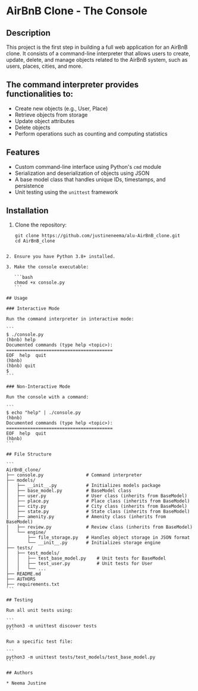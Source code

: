 # AirBnB Clone - The Console

## Description

This project is the first step in building a full web application for an AirBnB clone. It consists of a command-line interpreter that allows users to create, update, delete, and manage objects related to the AirBnB system, such as users, places, cities, and more.

## The command interpreter provides functionalities to:

- Create new objects (e.g., User, Place)
- Retrieve objects from storage
- Update object attributes
- Delete objects
- Perform operations such as counting and computing statistics

## Features

- Custom command-line interface using Python's `cmd` module
- Serialization and deserialization of objects using JSON
- A base model class that handles unique IDs, timestamps, and persistence
- Unit testing using the `unittest` framework

## Installation

1. Clone the repository:
   ```
   git clone https://github.com/justineneema/alu-AirBnB_clone.git
   cd AirBnB_clone
````

2. Ensure you have Python 3.8+ installed.

3. Make the console executable:

   ```bash
   chmod +x console.py
   ```

## Usage

### Interactive Mode

Run the command interpreter in interactive mode:

```
$ ./console.py
(hbnb) help
Documented commands (type help <topic>):
========================================
EOF  help  quit
(hbnb)
(hbnb) quit
$
```

### Non-Interactive Mode

Run the console with a command:

```
$ echo "help" | ./console.py
(hbnb)
Documented commands (type help <topic>):
========================================
EOF  help  quit
(hbnb)
```

## File Structure

```
AirBnB_clone/
├── console.py                # Command interpreter
├── models/
│   ├── __init__.py           # Initializes models package
│   ├── base_model.py         # BaseModel class
│   ├── user.py               # User class (inherits from BaseModel)
│   ├── place.py              # Place class (inherits from BaseModel)
│   ├── city.py               # City class (inherits from BaseModel)
│   ├── state.py              # State class (inherits from BaseModel)
│   ├── amenity.py            # Amenity class (inherits from BaseModel)
│   ├── review.py             # Review class (inherits from BaseModel)
│   └── engine/
│       ├── file_storage.py   # Handles object storage in JSON format
│       └── __init__.py       # Initializes storage engine
├── tests/
│   ├── test_models/
│   │   ├── test_base_model.py    # Unit tests for BaseModel
│   │   ├── test_user.py          # Unit tests for User
│   │   └── ...
├── README.md
├── AUTHORS
├── requirements.txt
```

## Testing

Run all unit tests using:

```
python3 -m unittest discover tests
```

Run a specific test file:

```
python3 -m unittest tests/test_models/test_base_model.py
```

## Authors

* Neema Justine

